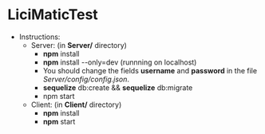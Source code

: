 # LiciMaticTest

- Instructions:
  - Server: (in __Server/__ directory)
    - __npm__ install
    - __npm__ install --only=dev (runnning on localhost)
    - You should change the fields __username__ and __password__ in the file *Server/config/config.json*.
    - __sequelize__ db:create && __sequelize__ db:migrate 
    - npm start
  - Client: (in __Client/__ directory)
    - __npm__ install
    - __npm__ start